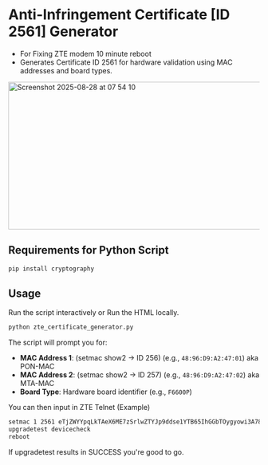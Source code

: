 # Anti-Infringement Certificate [ID 2561] Generator

- For Fixing ZTE modem 10 minute reboot 
- Generates Certificate ID 2561 for hardware validation using MAC addresses and board types.

<img width="1065" height="296" alt="Screenshot 2025-08-28 at 07 54 10" src="https://github.com/user-attachments/assets/53d581af-f14e-4910-83d6-9bb680d0725c" />

## Requirements for Python Script

```bash
pip install cryptography
```

## Usage
Run the script interactively or Run the HTML locally.

```bash
python zte_certificate_generator.py
```

The script will prompt you for:
- **MAC Address 1**: (setmac show2 -> ID 256) (e.g., `48:96:D9:A2:47:01`) aka PON-MAC
- **MAC Address 2**: (setmac show2 -> ID 257) (e.g., `48:96:D9:A2:47:02`) aka MTA-MAC
- **Board Type**: Hardware board identifier (e.g., `F6600P`)

You can then input in ZTE Telnet (Example)
```bash
setmac 1 2561 eTjZWYYpqLkTAeX6ME7zSrlwZTYJp9ddse1YTB65IhGGbTOygyowi3A7831ooaeJS59ygmMPCCV40GFAYINiQiDzXymJXUnVD79vE/pHeBhm8zhs6APnEoAzYoR9NlpZKTEnH88vVGlm/mVbQ6ugHgq8gp6pELtJ9oWZGo26U5s=
upgradetest devicecheck
reboot
```
If upgradetest results in SUCCESS you're good to go.
